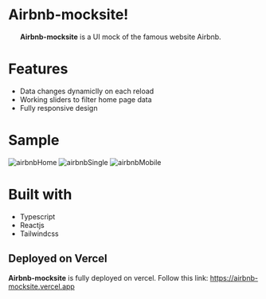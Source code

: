 # Airbnb-mocksite!
<ul><b>Airbnb-mocksite</b> is a UI mock of the famous website Airbnb.</ul>


# Features


<ul>
 <li>Data changes dynamiclly on each reload</li>
 <li>Working sliders to filter home page data</li>
 <li>Fully responsive design</li>
</ul>

 
 # Sample
![airbnbHome](https://user-images.githubusercontent.com/97849626/185509643-bd186828-a6e5-4259-9845-d36ac8a9c3d5.jpg)
![airbnbSingle](https://user-images.githubusercontent.com/97849626/185509635-77e1d747-2009-4e91-b5c4-5cb6610dd128.jpg)
![airbnbMobile](https://user-images.githubusercontent.com/97849626/185509652-fa0009c2-6951-4690-9436-9d961207135c.jpg)


# Built with


<ul>
  <li>Typescript</li>
  <li>Reactjs</li>
  <li>Tailwindcss</li>
</ul>




 
## Deployed on Vercel

<b>Airbnb-mocksite</b> is fully deployed on vercel. Follow this link: https://airbnb-mocksite.vercel.app
